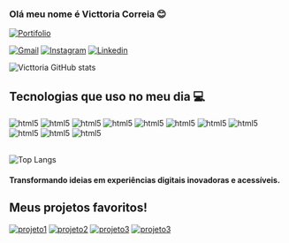 ### Olá meu nome é Victtoria Correia 😊

[![Portifolio](https://img.shields.io/website-vic-down-purple-pink/https/portvic.vercel.app.svg)](https://portvic.vercel.app/)

[![Gmail](https://img.shields.io/badge/Gmail-D14836?style=for-the-badge&logo=gmail&logoColor=white)]()
[![Instagram](https://img.shields.io/badge/Instagram-E4405F?style=for-the-badge&logo=instagram&logoColor=white)](https://www.instagram.com/victtoria_correia?igsh=MWhxZWN6Z2U3MHVvNg%3D%3D&utm_source=qr)
[![Linkedin](https://img.shields.io/badge/LinkedIn-0077B5?style=for-the-badge&logo=linkedin&logoColor=white)](https://www.linkedin.com/in/victtoria-correia-3268v/)

![Victtoria GitHub stats](https://github-readme-stats.vercel.app/api?username=Victtoriacorreia01&show_icons=true&theme=radical)

## Tecnologias que uso no meu dia 💻

<div>
    <img align="center" alt="html5" src="https://img.shields.io/badge/HTML5-E34F26?style=for-the-badge&logo=html5&logoColor=white"/>
    <img align="center" alt="html5" src="https://img.shields.io/badge/JavaScript-323330?style=for-the-badge&logo=javascript&logoColor=F7DF1E"/>
    <img align="center" alt="html5" src="https://img.shields.io/badge/Python-14354C?style=for-the-badge&logo=python&logoColor=white"/>
    <img align="center" alt="html5" src="https://img.shields.io/badge/React-20232A?style=for-the-badge&logo=react&logoColor=61DAFB"/>
    <img align="center" alt="html5" src="https://img.shields.io/badge/Tailwind_CSS-38B2AC?style=for-the-badge&logo=tailwind-css&logoColor=white"/>
    <img align="center" alt="html5" src="https://img.shields.io/badge/Wordpress-21759B?style=for-the-badge&logo=wordpress&logoColor=white"/>
    <img align="center" alt="html5" src="https://img.shields.io/badge/Vercel-000000?style=for-the-badge&logo=vercel&logoColor=white"/>
    <img align="center" alt="html5" src="https://img.shields.io/badge/GitHub-100000?style=for-the-badge&logo=github&logoColor=white"/>
     <img align="center" alt="html5" src="https://img.shields.io/badge/Bootstrap-563D7C?style=for-the-badge&logo=bootstrap&logoColor=white"/>
      <img align="center" alt="html5" src="https://img.shields.io/badge/Figma-F24E1E?style=for-the-badge&logo=figma&logoColor=white"/>
       <img align="center" alt="html5" src="https://img.shields.io/badge/Material--UI-0081CB?style=for-the-badge&logo=material-ui&logoColor=white"/>
</div>

<br>

![Top Langs](https://github-readme-stats.vercel.app/api/top-langs/?username=Victtoriacorreia01&layout=compact)

#### Transformando ideias em experiências digitais inovadoras e acessíveis.

## Meus projetos favoritos!

[![projeto1](https://img.shields.io/badge/Milk-000000?style=for-the-badge&logo=About.me&logoColor=red)](https://landing-page-dusky-chi-33.vercel.app/) 
[![projeto2](https://img.shields.io/badge/Carrinho-FF69B4?style=for-the-badge&logo=About.me&logoColor=black)](https://carrinho-react-theta.vercel.app/)
[![projeto3](https://img.shields.io/badge/REKTER-00?style=for-the-badge&logo=About.me&logoColor=black)](https://victtoriacorreia01.github.io/website-completo-rektr/)
[![projeto3](https://img.shields.io/badge/Login-1E90FF?style=for-the-badge&logo=About.me&logoColor=black)](https://victtoriacorreia01.github.io/formulario-login-avan/)
